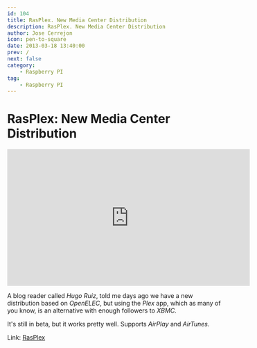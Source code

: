 ```yaml
---
id: 104
title: RasPlex. New Media Center Distribution
description: RasPlex. New Media Center Distribution
author: Jose Cerrejon
icon: pen-to-square
date: 2013-03-18 13:40:00
prev: /
next: false
category:
    - Raspberry PI
tag:
    - Raspberry PI
---
```


# RasPlex: New Media Center Distribution

<iframe width="560" height="315" src="https://www.youtube.com/embed/n2d4c8JIT0E" frameborder="0" allowfullscreen></iframe>

A blog reader called _Hugo Ruiz_, told me days ago we have a new distribution based on _OpenELEC_, but using the _Plex_ app, which as many of you know, is an alternative with enough followers to _XBMC._

It's still in beta, but it works pretty well. Supports _AirPlay_ and _AirTunes._

Link: [RasPlex](https://rasplex.com/)
